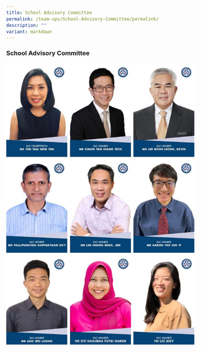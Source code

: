 ```yaml
---
title: School Advisory Committee
permalink: /team-ups/School-Advisory-Committee/permalink/
description: ""
variant: markdown
---
```

### **School Advisory Committee**

![](/images/Our%20Team%20UPS/SAC/SAC2.jpg)